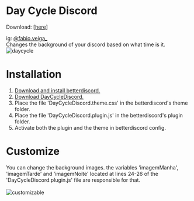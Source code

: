 # Day Cycle Discord

Download: <a href="https://github.com/v37ga/37/raw/main/daycyclediscord/download/Day%20Cycle%20Discord%201.0.0%20.rar">[here]</a>

ig: <a href="http://instagram.com.br/fabio.veiga_">@fabio.veiga_</a><br>
Changes the background of your discord based on what time is it.
<br>
![daycycle](https://user-images.githubusercontent.com/71238693/135930659-73bd1437-4d9e-45fc-874f-e57175ddedd8.png)
# Installation
1. <a href="https://betterdiscord.app/">Download and install betterdiscord.</a>
2. <a href="https://github.com/v37ga/37/raw/main/daycyclediscord/download/Day%20Cycle%20Discord%201.0.0%20.rar">Download DayCycleDiscord.</a>
3. Place the file 'DayCycleDiscord.theme.css' in the betterdiscord's theme folder.
4. Place the file 'DayCycleDiscord.plugin.js' in the betterdiscord's plugin folder.
5. Activate both the plugin and the theme in betterdiscord config.
# Customize
You can change the background images.
the variables 'imagemManha', 'imagemTarde' and 'imagemNoite' located at lines 24-26 of the 'DayCycleDiscord.plugin.js' file are responsible for that.
<br>
<br>
![customizable](https://user-images.githubusercontent.com/71238693/135931784-c9b7a9dc-b9f9-4d59-9631-476a44861224.png)
